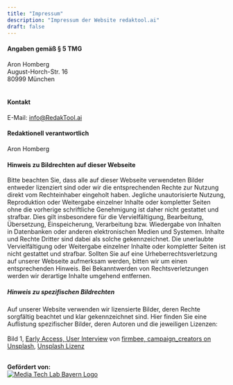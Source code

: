 ```yaml
---
title: "Impressum"
description: "Impressum der Website redaktool.ai"
draft: false
---
```


#### Angaben gemäß § 5 TMG

Aron Homberg<br />
August-Horch-Str. 16<br />
80999 München<br />
<br />

#### Kontakt

E-Mail: info@RedakTool.ai

#### Redaktionell verantwortlich

Aron Homberg

#### Hinweis zu Bildrechten auf dieser Webseite

Bitte beachten Sie, dass alle auf dieser Webseite verwendeten Bilder entweder lizenziert sind oder wir die entsprechenden Rechte zur Nutzung direkt vom Rechteinhaber eingeholt haben. Jegliche unautorisierte Nutzung, Reproduktion oder Weitergabe einzelner Inhalte oder kompletter Seiten ohne die vorherige schriftliche Genehmigung ist daher nicht gestattet und strafbar. Dies gilt insbesondere für die Vervielfältigung, Bearbeitung, Übersetzung, Einspeicherung, Verarbeitung bzw. Wiedergabe von Inhalten in Datenbanken oder anderen elektronischen Medien und Systemen. Inhalte und Rechte Dritter sind dabei als solche gekennzeichnet. Die unerlaubte Vervielfältigung oder Weitergabe einzelner Inhalte oder kompletter Seiten ist nicht gestattet und strafbar. Sollten Sie auf eine Urheberrechtsverletzung auf unserer Webseite aufmerksam werden, bitten wir um einen entsprechenden Hinweis. Bei Bekanntwerden von Rechtsverletzungen werden wir derartige Inhalte umgehend entfernen.

##### Hinweis zu spezifischen Bildrechten

Auf unserer Website verwenden wir lizensierte Bilder, deren Rechte sorgfältig beachtet und klar gekennzeichnet sind. Hier finden Sie eine Auflistung spezifischer Bilder, deren Autoren und die jeweiligen Lizenzen:
<br /><br />
Bild 1, <a href="/#scroll=CustomerAppFeaturesSection" target="_blank">Early Access, User Interview</a> von <a href="https://unsplash.com/de/fotos/person-die-auf-weissem-papier-schreibt-gcsNOsPEXfs" target="_blank">firmbee, campaign_creators on Unsplash</a>, <a href="https://unsplash.com/license" target="_blank">Unsplash Lizenz</a><br />


<p><br />
<strong>Gefördert von:</strong><br />
<a
    href="https://www.media-lab.de/de/"
    target="_blank"
    rel="noopener noreferrer"
>
    <img
        src="/logos/mtl.png"
        className="mt-0 inline-block max-h-16 md:max-h-20 lg:max-h-24 w-fit md:mt-4 lg:mt-4"
        alt="Media Tech Lab Bayern Logo"
    />
</a>
</p>